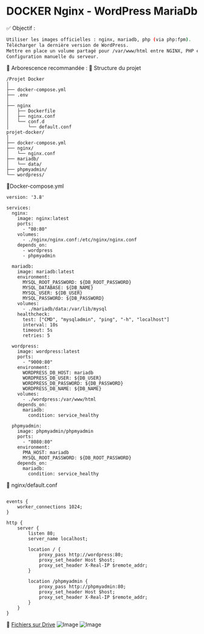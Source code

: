 # DOCKER Nginx - WordPress MariaDb


✅  Objectif :
```bash
Utiliser les images officielles : nginx, mariadb, php (via php:fpm).
Télécharger la dernière version de WordPress.
Mettre en place un volume partagé pour /var/www/html entre NGINX, PHP et WordPress.
Configuration manuelle du serveur.
```
🧩 Arborescence recommandée :
📁 Structure du projet
```
/Projet Docker 
│
├── docker-compose.yml
├── .env
│
├── nginx
│   ├── Dockerfile
│   ├── nginx.conf
│   └── conf.d
│       └── default.conf
projet-docker/
│
├── docker-compose.yml
├── nginx/
│   └── nginx.conf
├── mariadb/
│   └── data/
├── phpmyadmin/
└── wordpress/
```


📄Docker-compose.yml
```
version: '3.8'

services:
  nginx:
    image: nginx:latest
    ports:
      - "80:80"
    volumes:
      - ./nginx/nginx.conf:/etc/nginx/nginx.conf
    depends_on:
      - wordpress
      - phpmyadmin

  mariadb:
    image: mariadb:latest
    environment:
      MYSQL_ROOT_PASSWORD: ${DB_ROOT_PASSWORD}
      MYSQL_DATABASE: ${DB_NAME}
      MYSQL_USER: ${DB_USER}
      MYSQL_PASSWORD: ${DB_PASSWORD}
    volumes:
      - ./mariadb/data:/var/lib/mysql
    healthcheck:
      test: ["CMD", "mysqladmin", "ping", "-h", "localhost"]
      interval: 10s
      timeout: 5s
      retries: 5

  wordpress:
    image: wordpress:latest
    ports:
      - "9000:80"
    environment:
      WORDPRESS_DB_HOST: mariadb
      WORDPRESS_DB_USER: ${DB_USER}
      WORDPRESS_DB_PASSWORD: ${DB_PASSWORD}
      WORDPRESS_DB_NAME: ${DB_NAME}
    volumes:
      - ./wordpress:/var/www/html
    depends_on:
      mariadb:
        condition: service_healthy

  phpmyadmin:
    image: phpmyadmin/phpmyadmin
    ports:
      - "8080:80"
    environment:
      PMA_HOST: mariadb
      MYSQL_ROOT_PASSWORD: ${DB_ROOT_PASSWORD}
    depends_on:
      mariadb:
        condition: service_healthy

```

📄 nginx/default.conf
```

events {
    worker_connections 1024;
}

http {
    server {
        listen 80;
        server_name localhost;

        location / {
            proxy_pass http://wordpress:80;
            proxy_set_header Host $host;
            proxy_set_header X-Real-IP $remote_addr;
        }

        location /phpmyadmin {
            proxy_pass http://phpmyadmin:80;
            proxy_set_header Host $host;
            proxy_set_header X-Real-IP $remote_addr;
        }
    }
}

```
📎 [Fichiers sur Drive](https://drive.google.com/drive/folders/1tUA7FBDm_EbGoeDOvavVqVDkVb-SsP-O?usp=drive_link)
![Image](https://github.com/user-attachments/assets/2bd41256-00e8-4afe-aa94-b5be091934aa)
![Image](https://github.com/user-attachments/assets/fa352e3e-d077-48c5-bff3-3fc2f0ba14ca)


